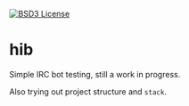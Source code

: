 [![BSD3 License](https://img.shields.io/badge/license-BSD3-blue.svg?style=flat-square)](https://tldrlegal.com/license/bsd-3-clause-license-%28revised%29)

# hib

Simple IRC bot testing, still a work in progress.

Also trying out project structure and `stack`.
